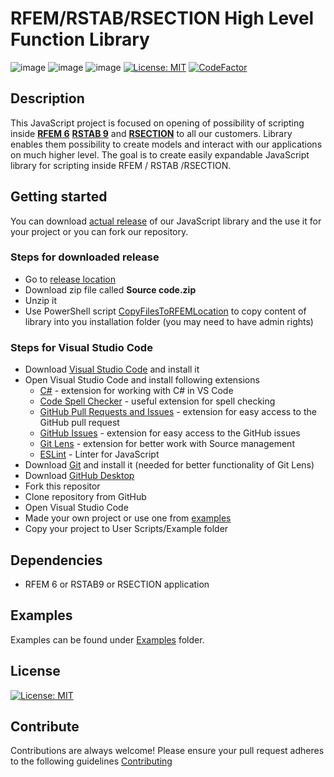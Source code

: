 # RFEM/RSTAB/RSECTION  High Level Function Library
![image](https://img.shields.io/badge/COMPATIBILITY-RFEM%206.00-yellow)
![image](https://img.shields.io/badge/COMPATIBILITY-RSTAB%209.00-yellow)
![image](https://img.shields.io/badge/COMPATIBILITY-RSECTION%201.00-yellow)
[![License: MIT](https://img.shields.io/badge/License-MIT-yellow.svg)](https://opensource.org/licenses/MIT)
[![CodeFactor](https://www.codefactor.io/repository/github/dlubal-software/dlubal_javascript_library/badge)](https://www.codefactor.io/repository/github/dlubal-software/dlubal_javascript_library)

## Description

This JavaScript project is focused on opening of possibility of scripting inside [**RFEM 6**](https://www.dlubal.com/en/products/rfem-fea-software/what-is-rfem) [**RSTAB 9**](https://www.dlubal.com/en/products/rstab-beam-structures/what-is-rstab) and [**RSECTION**](https://www.dlubal.com/en/products/cross-section-properties-software/rsection) to all our customers. Library enables them possibility to create models and interact with our applications on much higher level. The goal is to create easily expandable JavaScript library for scripting inside RFEM / RSTAB /RSECTION.

## Getting started

You can download [actual release]() of our JavaScript library and the use it for your project or you can fork our repository.

### Steps for downloaded release
* Go to [release location](https://github.com/Dlubal-Software/Dlubal_JavaScript_Library/releases/latest)
* Download zip file called **Source code.zip**
* Unzip it
* Use PowerShell script [CopyFilesToRFEMLocation](PowerShellScripts/CopyFilesToRFEMLocation.ps1) to copy content of library into you installation folder (you may need to have admin rights)

### Steps for Visual Studio Code
* Download [Visual Studio Code](https://code.visualstudio.com/) and install it
* Open Visual Studio Code and install following extensions
    * [C#](https://marketplace.visualstudio.com/items?itemName=ms-dotnettools.csharp) - extension for working with C# in VS Code
    * [Code Spell Checker](https://marketplace.visualstudio.com/items?itemName=streetsidesoftware.code-spell-checker) - useful extension for spell checking
    * [GitHub Pull Requests and Issues](https://marketplace.visualstudio.com/items?itemName=GitHub.vscode-pull-request-github) - extension for easy access to the GitHub pull request
    * [GitHub Issues](https://marketplace.visualstudio.com/items?itemName=ms-vscode.github-issues-prs) - extension for easy access to the GitHub issues
    * [Git Lens](https://marketplace.visualstudio.com/items?itemName=eamodio.gitlens) - extension for better work with Source management
    * [ESLint](https://marketplace.visualstudio.com/items?itemName=dbaeumer.vscode-eslint) - Linter for JavaScript
* Download [Git](https://git-scm.com/downloads) and install it (needed for better functionality of Git Lens)
* Download [GitHub Desktop](https://desktop.github.com/)
* Fork this repositor
* Clone repository from GitHub
* Open Visual Studio Code
* Made your own project or use one from [examples](/examples)
* Copy your project to User Scripts/Example folder

## Dependencies
* RFEM 6 or RSTAB9 or RSECTION application

## Examples
Examples can be found under [Examples](/examples) folder.
## License
[![License: MIT](https://img.shields.io/badge/License-MIT-yellow.svg)](https://opensource.org/licenses/MIT)

## Contribute
Contributions are always welcome! Please ensure your pull request adheres to the following guidelines [Contributing](/CONTRIBUTING.md)
